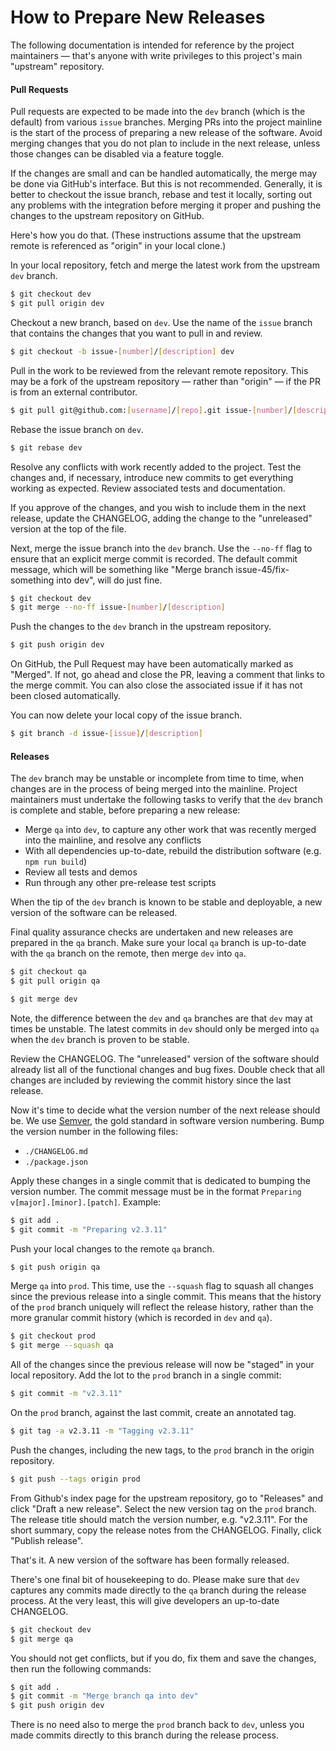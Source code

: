 # How to Prepare New Releases

The following documentation is intended for reference by the project maintainers — that's anyone with write privileges to this project's main "upstream" repository.

#### Pull Requests

Pull requests are expected to be made into the ``dev`` branch (which is the default) from various ``issue`` branches. Merging PRs into the project mainline is the start of the process of preparing a new release of the software. Avoid merging changes that you do not plan to include in the next release, unless those changes can be disabled via a feature toggle.

If the changes are small and can be handled automatically, the merge may be done via GitHub's interface. But this is not recommended. Generally, it is better to checkout the issue branch, rebase and test it locally, sorting out any problems with the integration before merging it proper and pushing the changes to the upstream repository on GitHub. 

Here's how you do that. (These instructions assume that the upstream remote is referenced as "origin" in your local clone.)

In your local repository, fetch and merge the latest work from the upstream ``dev`` branch.

```sh
$ git checkout dev
$ git pull origin dev
```

Checkout a new branch, based on ``dev``. Use the name of the ``issue`` branch that contains the changes that you want to pull in and review.

```sh
$ git checkout -b issue-[number]/[description] dev
```

Pull in the work to be reviewed from the relevant remote repository. This may be a fork of the upstream repository — rather than "origin" — if the PR is from an external contributor.

```sh
$ git pull git@github.com:[username]/[repo].git issue-[number]/[description]
```

Rebase the issue branch on ``dev``.

```sh
$ git rebase dev
```

Resolve any conflicts with work recently added to the project. Test the changes and, if necessary, introduce new commits to get everything working as expected. Review associated tests and documentation.

If you approve of the changes, and you wish to include them in the next release, update the CHANGELOG, adding the change to the "unreleased" version at the top of the file. 

Next, merge the issue branch into the ``dev`` branch. Use the ``--no-ff`` flag to ensure that an explicit merge commit is recorded. The default commit message, which will be something like "Merge branch issue-45/fix-something into dev", will do just fine.

```sh
$ git checkout dev
$ git merge --no-ff issue-[number]/[description]
```

Push the changes to the ``dev`` branch in the upstream repository.

```sh
$ git push origin dev
```

On GitHub, the Pull Request may have been automatically marked as "Merged". If not, go ahead and close the PR, leaving a comment that links to the merge commit. You can also close the associated issue if it has not been closed automatically.

You can now delete your local copy of the issue branch.

```sh
$ git branch -d issue-[issue]/[description]
```

#### Releases

The ``dev`` branch may be unstable or incomplete from time to time, when changes are in the process of being merged into the mainline. Project maintainers must undertake the following tasks to verify that the ``dev`` branch is complete and stable, before preparing a new release:

* Merge ``qa`` into ``dev``, to capture any other work that was recently merged into the mainline, and resolve any conflicts
* With all dependencies up-to-date, rebuild the distribution software (e.g. ``npm run build``)
* Review all tests and demos
* Run through any other pre-release test scripts

When the tip of the ``dev`` branch is known to be stable and deployable, a new version of the software can be released.

Final quality assurance checks are undertaken and new releases are prepared in the ``qa`` branch. Make sure your local ``qa`` branch is up-to-date with the ``qa`` branch on the remote, then merge ``dev`` into ``qa``.

```sh
$ git checkout qa
$ git pull origin qa

$ git merge dev
```

Note, the difference between the ``dev`` and ``qa`` branches are that ``dev`` may at times be unstable. The latest commits in ``dev`` should only be merged into ``qa`` when the ``dev`` branch is proven to be stable.

Review the CHANGELOG. The "unreleased" version of the software should already list all of the functional changes and bug fixes. Double check that all changes are included by reviewing the commit history since the last release.

Now it's time to decide what the version number of the next release should be. We use [Semver](http://semver.org/), the gold standard in software version numbering. Bump the version number in the following files:

- ``./CHANGELOG.md``
- ``./package.json``

Apply these changes in a single commit that is dedicated to bumping the version number. The commit message must be in the format ``Preparing v[major].[minor].[patch]``. Example:

```sh
$ git add .
$ git commit -m "Preparing v2.3.11"
```

Push your local changes to the remote ``qa`` branch.

```sh
$ git push origin qa
```

Merge ``qa`` into ``prod``. This time, use  the ``--squash`` flag to squash all changes since the previous release into a single commit. This means that the history of the ``prod`` branch uniquely will reflect the release history, rather than the more granular commit history (which is recorded in ``dev`` and ``qa``).

```sh
$ git checkout prod
$ git merge --squash qa
```

All of the changes since the previous release will now be "staged" in your local repository. Add the lot to the ``prod`` branch in a single commit:

```sh
$ git commit -m "v2.3.11"
```

On the ``prod`` branch, against the last commit, create an annotated tag.

```sh
$ git tag -a v2.3.11 -m "Tagging v2.3.11"
```

Push the changes, including the new tags, to the ``prod`` branch in the origin repository.

```sh
$ git push --tags origin prod
```

From Github's index page for the upstream repository, go to "Releases" and click "Draft a new release". Select the new version tag on the ``prod`` branch. The release title should match the version number, e.g. "v2.3.11". For the short summary, copy the release notes from the CHANGELOG. Finally, click "Publish release".

That's it. A new version of the software has been formally released.

There's one final bit of housekeeping to do. Please make sure that ``dev`` captures any commits made directly to the ``qa`` branch during the release process. At the very least, this will give developers an up-to-date CHANGELOG.  

```sh
$ git checkout dev
$ git merge qa
```

You should not get conflicts, but if you do, fix them and save the changes, then run the following commands:

```sh
$ git add .
$ git commit -m "Merge branch qa into dev"
$ git push origin dev
```

There is no need also to merge the ``prod`` branch back to ``dev``, unless you made commits directly to this branch during the release process.
